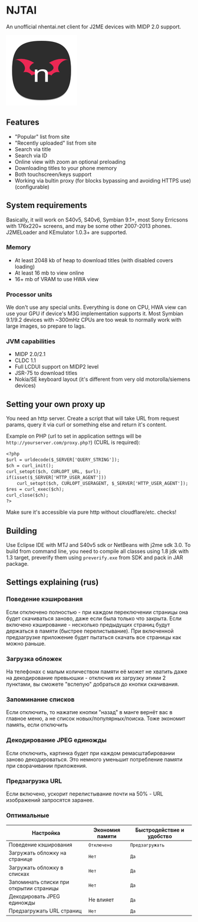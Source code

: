 # NJTAI
An unofficial nhentai.net client for J2ME devices with MIDP 2.0 support.

![image](njtai/res/njtai.svg)

## Features
- "Popular" list from site
- "Recently uploaded" list from site
- Search via title
- Search via ID
- Online view with zoom an optional preloading
- Downloading titles to your phone memory
- Both touchscreen/keys support
- Working via bultin proxy (for blocks bypassing and avoiding HTTPS use) (configurable)

## System requirements
Basically, it will work on S40v5, S40v6, Symbian 9.1+, most Sony Erricsons with 176x220+ screens, and may be some other 2007-2013 phones. J2MELoader and KEmulator 1.0.3+ are supported.

### Memory
- At least 2048 kb of heap to download titles (with disabled covers loading)
- At least 16 mb to view online
- 16+ mb of VRAM to use HWA view

### Processor units
We don't use any special units. Everything is done on CPU, HWA view can use your GPU if device's M3G implementation supports it. Most Symbian 9.1/9.2 devices with ~300mHz CPUs are too weak to normally work with large images, so prepare to lags.

### JVM capabilities
- MIDP 2.0/2.1
- CLDC 1.1
- Full LCDUI support on MIDP2 level
- JSR-75 to download titles
- Nokia/SE keyboard layout (it's different from very old motorolla/siemens devices)

## Setting your own proxy up
You need an http server. Create a script that will take URL from request params, query it via curl or something else and return it's content.

Example on PHP (url to set in application settngs will be `http://yourserver.com/proxy.php?`) (CURL is required):
```
<?php
$url = urldecode($_SERVER['QUERY_STRING']);
$ch = curl_init();
curl_setopt($ch, CURLOPT_URL, $url);
if(isset($_SERVER['HTTP_USER_AGENT']))
	curl_setopt($ch, CURLOPT_USERAGENT, $_SERVER['HTTP_USER_AGENT']);
$res = curl_exec($ch);
curl_close($ch);
?>
```

Make sure it's accessible via pure http without cloudflare/etc. checks!

## Building
Use Eclipse IDE with MTJ and S40v5 sdk or NetBeans with j2me sdk 3.0. 
To build from command line, you need to compile all classes using 1.8 jdk with 1.3 target, preverify them using `preverify.exe` from SDK and pack in JAR package.

## Settings explaining (rus)
### Поведение кэширования
Если отключено полностью - при каждом переключении страницы она будет скачиваться заново, даже если была только что закрыта. Если включено кэширование - несколько предыдущих страниц будут держаться в памяти (быстрее перелистывание). При включенной предзагрузке приложение будет пытаться скачать все страницы как можно раньше.
### Загрузка обложек
На телефонах с малым количеством памяти её может не хватить даже на декодирование превьюшки - отключив их загрузку этими 2 пунктами, вы сможете "вслепую" добраться до кнопки скачивания.
### Запоминание списков
Если отключить, то нажатие кнопки "назад" в манге вернёт вас в главное меню, а не список новых/популярных/поиска. Тоже экономит память, если отключить
### Декодирование JPEG единожды
Если отключить, картинка будет при каждом ремасштабировании заново декодироваться. Это немного уменьшит потребление памяти при сворачивании приложения.
### Предзагрузка URL
Если включено, ускорит перелистывание почти на 50% - URL изображений запросятся заранее.

### Оптимальные
Настройка|Экономия памяти|Быстродействие и удобство
---|---|---
Поведение кэширования|`Отключено`|`Предзагружать`
Загружать обложку на странице|`Нет`|`Да`
Загружать обложку в списках|`Нет`|`Да`
Запоминать списки при открытии страницы|`Нет`|`Да`
Декодировать JPEG единожды|Не влияет|`Да`
Предзагружать URL страниц|`Нет`|`Да`
